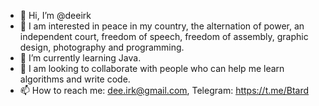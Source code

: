 - 👋 Hi, I’m @deeirk
- 👀 I am interested in peace in my country, the alternation of power, an independent court, freedom of speech, freedom of assembly, graphic design, photography and programming.
- 🌱 I’m currently learning Java.
- 💞️ I am looking to collaborate with people who can help me learn algorithms and write code.
- 📫 How to reach me: dee.irk@gmail.com, Telegram: https://t.me/Btard

<!---
deeirk/deeirk is a ✨ special ✨ repository because its `README.md` (this file) appears on your GitHub profile.
You can click the Preview link to take a look at your changes.
--->
